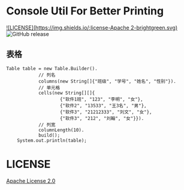 # Console Util For Better Printing
[![LICENSE](https://img.shields.io/:license-Apache 2-brightgreen.svg)](http://www.apache.org/licenses/LICENSE-2.0.html)
![GitHub release](https://img.shields.io/github/release/jameszbl/console-util.svg)


## 表格

```
Table table = new Table.Builder().
            // 列名
            columns(new String[]{"班级", "学号", "姓名", "性别"}).
            // 单元格
            cells(new String[][]{
                    {"软件1班", "123", "李明", "女"},
                    {"软件2", "13533", "王3名", "男"},
                    {"软件3", "21212333", "刘文", "女"},
                    {"软件3", "212", "刘翰", "女"}}).
            // 列宽
            columnLength(10).
            build();
    System.out.println(table);
```

# LICENSE 
[Apache License 2.0](LICENSE)
